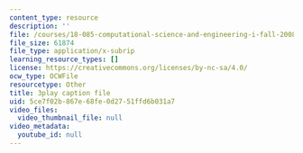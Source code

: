 ```yaml
---
content_type: resource
description: ''
file: /courses/18-085-computational-science-and-engineering-i-fall-2008/5ce7f02b867e68fe0d2751ffd6b031a7_Y_lWzD2vigk.srt
file_size: 61874
file_type: application/x-subrip
learning_resource_types: []
license: https://creativecommons.org/licenses/by-nc-sa/4.0/
ocw_type: OCWFile
resourcetype: Other
title: 3play caption file
uid: 5ce7f02b-867e-68fe-0d27-51ffd6b031a7
video_files:
  video_thumbnail_file: null
video_metadata:
  youtube_id: null
---
```

